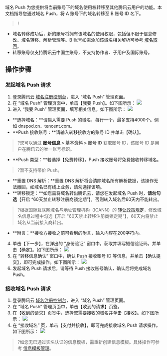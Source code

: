 域名 Push 为您提供将当前账号下的域名使用权转移至其他腾讯云用户的功能。本文档指导您通过域名 Push，将 A 账号下的域名转移至 B 账号 ID 名下。
>!
- 域名转移成功后，新的账号将拥有该域名的使用权限，包括但不限于信息修改、域名转移、解析管理等。B 账号如需添加该域名相关解析可参考 [域名取回](https://cloud.tencent.com/document/product/302/3467)。
- 转移账号仅支持腾讯云中国主账号，不支持协作者、子用户及国际账号。

## 操作步骤
### 发起域名 Push 请求
1. 登录腾讯云 [域名注册控制台](https://console.cloud.tencent.com/domain/push)，进入 “域名 Push” 管理页面。
2. 在 “域名 Push” 管理页面中，单击【我要 Push】。如下图所示：
![](https://main.qcloudimg.com/raw/968ef56a5fc45b5ddadbf82c7362db0e.png)
3. 进入 “我要 Push” 管理页面，填写相关信息。如下图所示：
![](https://main.qcloudimg.com/raw/00ed80828a3fac170fd7ea58a1c3af26.png)
 - **选择域名：**请输入需要 Push 的域名，每行一个，最多支持4000个。例如 dnspod.cn、tencent.com。
 - **Push 接收账号：**请输入转移接收方的账号 ID 并单击【确认】。
 >?您可以通过 **[账号信息](https://console.cloud.tencent.com/developer) > 基本资料 > 账号 ID** 获取账号 ID，该账号 ID 是用户在腾讯云的唯一账号标识。
 - **Push 类型：**若选择【免费转移】，Push 接收账号将免费接收转移域名。
>?暂不支持带价 Push。
>
 - **重置 DNS 解析：**重置 DNS 解析将会清除域名所有解析数据，该操作无法撤回，如域名已有线上业务，请勿选择该项。
 - **转移锁定：**如您需将域名转出腾讯云，请您在发起域名 Push 时，**请勿勾选**【开启 “60天禁止转移注册商锁定期”】，否则转入域名后60天内不能转出。
 >?根据国际互联网域名与地址管理机构（ICANN）的 [转让政策规定](https://www.icann.org/resources/pages/transfer-policy-2017-05-23-zh?spm=a2c4g.11186623.2.16.22f94fbaXuTGlM)，修改域名信息过程中勾选【开启 "60天禁止转移注册商锁定期"】，60天内将禁止域名从当前接入商转出。
 >
 - **附言：**接收方接收之前可看到的附言，输入内容在200字符内。
4. 单击【下一步】，在弹出的 “身份验证” 窗口中，获取并填写短信验证码，并单击【确定】。如下图所示：
![](https://main.qcloudimg.com/raw/baab6a00f06feaf18930d93f1ef29f4d.png)
5. 在 “转移信息确认” 窗口中，确认 Push 接收账号 ID 等信息，并单击【确认提交】，即可完成操作。如下图所示：
![](https://main.qcloudimg.com/raw/9cc55a3dcf75efe5b48b4ae0f35ecd1e.png)
6. 发起域名 Push 请求后，请等待 Push 接收账号确认，确认后将完成域名 Push。


### 接收域名 Push 请求
1. 登录腾讯云 [域名注册控制台](https://console.cloud.tencent.com/domain/push)，进入 “域名 Push” 管理页面。
2. 在 “域名 Push” 管理页面中，单击【收到的请求】页签。
3. 在【收到的请求】页签中，选择您需要接收的域名并单击【接收】。如下图所示：
![](https://main.qcloudimg.com/raw/c123fad6dcb73b8c39d767f176cfda90.png)
4. 在 “接收域名” 页，单击【支付并接收】，即可完成接收域名 Push 请求操作。如下图所示：
![](https://main.qcloudimg.com/raw/6e85ba844b2549094fa073e81ed599ae.png)
>?如您无已通过实名认证的信息模板，需重新创建信息模板。具体操作可参考 [信息模板管理](https://cloud.tencent.com/document/product/242/15435)。


